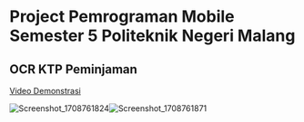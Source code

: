 # Project Pemrograman Mobile Semester 5 Politeknik Negeri Malang
## OCR KTP Peminjaman
[Video Demonstrasi](https://github.com/rafysp/ocr_project/assets/93295475/37fe5f52-0173-4da8-890c-06ee164c38e5)

![Screenshot_1708761824](https://github.com/rafysp/ocr_project/assets/93295475/6d486b9f-6483-4174-a8d0-6e6c8b995723)![Screenshot_1708761871](https://github.com/rafysp/ocr_project/assets/93295475/a6cae1f3-a7bf-4053-b766-c535c45b4105)

